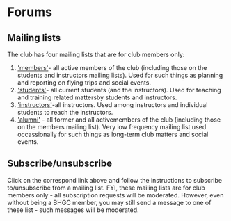 # Forums

## Mailing lists

The club has four mailing lists that are for club members only:

1.  ['members'](http://www.bhgc.org/mailman/listinfo/members_bhgc.org)-
all active members of the club (including those on the students and
instructors mailing lists). Used for such things as planning and
reporting on flying trips and social events.
2.  ['students'](http://www.bhgc.org/mailman/listinfo/students_bhgc.org)-
all current students (and the instructors). Used for teaching and
training related mattersby students and instructors.
3.  ['instructors'](http://www.bhgc.org/mailman/listinfo/instructors_bhgc.org)-all
instructors. Used among instructors and individual students to
reach the instructors.
4.  ['alumni'](http://www.bhgc.org/mailman/listinfo/alumni_bhgc.org) -
all former and all activemembers of the club (including those on
the members mailing list). Very low frequency mailing list used
occassionally for such things as long-term club matters and social
events.

## Subscribe/unsubscribe

Click on the correspond link above and follow the instructions to
subscribe to/unsubscribe from a mailing list. FYI, these mailing lists
are for club members only - all subscription requests will be moderated.
However, even without being a BHGC member, you may still send a message
to one of these list - such messages will be moderated.
